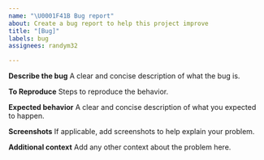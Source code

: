 ```yaml
---
name: "\U0001F41B Bug report"
about: Create a bug report to help this project improve
title: "[Bug]"
labels: bug
assignees: randym32

---
```


**Describe the bug**
A clear and concise description of what the bug is.

**To Reproduce**
Steps to reproduce the behavior.

**Expected behavior**
A clear and concise description of what you expected to happen.

**Screenshots**
If applicable, add screenshots to help explain your problem.

**Additional context**
Add any other context about the problem here.
